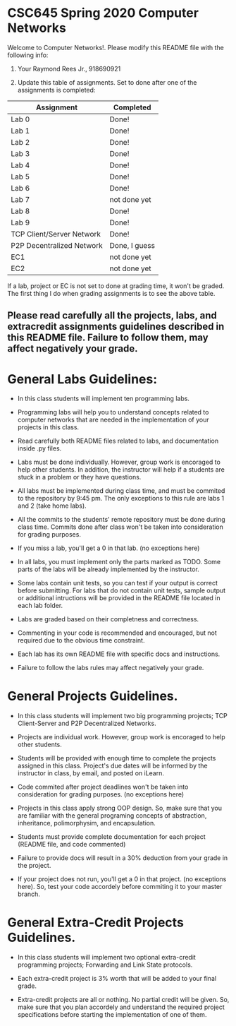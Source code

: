 # CSC645 Spring 2020 Computer Networks
Welcome to Computer Networks!. Please modify this README file with the following info: 
1. Your Raymond Rees Jr., 918690921 

2. Update this table of assignments. Set to done after one of the assignments is completed:

| Assignment               | Completed     |
| ------------------------ | ------------- |
| Lab 0                    | Done!         |
| Lab 1                    | Done!         |
| Lab 2                    | Done!         |
| Lab 3                    | Done!         |
| Lab 4                    | Done!         |
| Lab 5                    | Done!         |
| Lab 6                    | Done!         |
| Lab 7                    | not done yet  |
| Lab 8                    | Done!         |
| Lab 9                    | Done!         |
| TCP Client/Server Network| Done!         |
| P2P Decentralized Network| Done, I guess |
| EC1                      | not done yet  |
| EC2                      | not done yet  |

If a lab, project or EC is not set to done at grading time, it won't be graded. The first thing I do when grading assignments is to see the above table. 

## Please read carefully all the projects, labs, and extracredit assignments guidelines described in this README file. Failure to follow them, may affect negatively your grade. 

# General Labs Guidelines:

* In this class students will implement ten programming labs.

* Programming labs will help you to understand concepts related to computer networks that are needed in the implementation of your projects in this class.  

* Read carefully both README files related to labs, and documentation inside .py files. 

* Labs must be done individually. However, group work is encoraged to help other students. In addition, the instructor will help if a students are stuck in a problem or they have questions.

* All labs must be implemented during class time, and must be commited to the repository by 9:45 pm. The only exceptions to this rule are labs 1 and 2 (take home labs).

* All the commits to the students' remote repository must be done during class time. Commits done after class won't be taken into consideration for grading purposes.

* If you miss a lab, you'll get a 0 in that lab. (no exceptions here)

* In all labs, you must implement only the parts marked as TODO. Some parts of the labs will be already implemented by the instructor. 

* Some labs contain unit tests, so you can test if your output is correct before submitting. For labs that do not contain unit tests, sample output or additional intructions will be provided in the README file located in each lab folder. 

* Labs are graded based on their completness and correctness. 

* Commenting in your code is recommended and encouraged, but not required due to the obvious time constraint. 

* Each lab has its own README file with specific docs and instructions.

* Failure to follow the labs rules may affect negatively your grade.

# General Projects Guidelines. 

* In this class students will implement two big programming projects; TCP Client-Server and P2P Decentralized Networks. 

* Projects are individual work. However, group work is encoraged to help other students.

* Students will be provided with enough time to complete the projects assigned in this class. Project's due dates will be informed by the instructor in class, by email, and posted on iLearn. 

* Code commited after project deadlines won't be taken into consideration for grading purposes. (no exceptions here)

* Projects in this class apply strong OOP design. So, make sure that you are familiar with the general programing concepts of abstraction, inheritance, polimorphysim, and encapsulation. 

* Students must provide complete documentation for each project (README file, and code commented) 

* Failure to provide docs will result in a 30% deduction from your grade in the project.

* If your project does not run, you'll get a 0 in that project. (no exceptions here). So, test your code accordely before commiting it to your master branch.

# General Extra-Credit Projects Guidelines. 

* In this class students will implement two optional extra-credit programming projects; Forwarding and Link State protocols. 

* Each extra-credit project is 3% worth that will be added to your final grade. 

* Extra-credit projects are all or nothing. No partial credit will be given. So, make sure that you plan accordely and understand the required project specifications before starting the implementation of one of them. 
 


